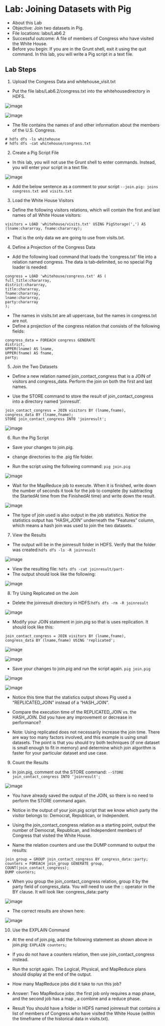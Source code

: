 # Lab: Joining Datasets with Pig
* About this Lab
* Objective: Join two datasets in Pig.
* File locations: labs/Lab6.2
* Successful outcome: A file of members of Congress who have visited the White House.
* Before you begin: If you are in the Grunt shell, exit it using the quit command. In this lab, you will write a Pig script in a text file.

## Lab Steps
1. Upload the Congress Data and whitehouse_visit.txt

* Put the file labs/Lab6.2/congress.txt into the whitehousedirectory in HDFS.

![image](https://user-images.githubusercontent.com/63589909/88407852-56c7c800-cdf0-11ea-84b7-268f7f3381b6.png)

![image](https://user-images.githubusercontent.com/63589909/88408469-39472e00-cdf1-11ea-991b-4a7ec0fddc14.png)

* The file contains the names of and other information about the members of the U.S. Congress.
```
# hdfs dfs -ls whitehouse
# hdfs dfs -cat whitehouse/congress.txt
```

2. Create a Pig Script File

* In this lab, you will not use the Grunt shell to enter commands. Instead, you will enter your script in a text file. 

![image](https://user-images.githubusercontent.com/63589909/88410220-b673a280-cdf3-11ea-9b36-d9aed8cbb87a.png)
* Add the below sentence as a comment to your script
```--join.pig: joins congress.txt and visits.txt```
3. Load the White House Visitors
* Define the following visitors relations, which will contain the first and last names
of all White House visitors:
```
visitors = LOAD 'whitehouse/visits.txt' USING PigStorage(',') AS
(lname:chararray, fname:chararray);
```
* That is the only data we are going to use from visits.txt.

4. Define a Projection of the Congress Data

* Add the following load command that loads the ‘congress.txt’ file into a relation
named congress. The data is tab‐delimited, so no special Pig loader is needed:
```
congress = LOAD 'whitehouse/congress.txt' AS (
full_title:chararray,
district:chararray,
title:chararray,
fname:chararray,
lname:chararray,
party:chararray
);
```

* The names in visits.txt are all uppercase, but the names in congress.txt are not.
* Define a projection of the congress relation that consists of the following fields:
```
congress_data = FOREACH congress GENERATE
district,
UPPER(lname) AS lname,
UPPER(fname) AS fname,
party;
```
5. Join the Two Datasets

* Define a new relation named join_contact_congress that is a JOIN of visitors and congress_data. Perform the join on both the first and last names.

* Use the STORE command to store the result of join_contact_congress into a directory named ‘joinresult’.

```
join_contact_congress = JOIN visitors BY (lname,fname),
congress_data BY (lname,fname);
STORE join_contact_congress INTO 'joinresult';
``` 

![image](https://user-images.githubusercontent.com/63589909/88390661-57ebfb80-cdd6-11ea-80a8-55540d53e600.png)

6. Run the Pig Script

* Save your changes to join.pig.

* change directories to the .pig file folder.
* Run the script using the following command: ```pig join.pig```

![image](https://user-images.githubusercontent.com/63589909/88410940-b32ce680-cdf4-11ea-9940-89bb4b08a159.png)

* Wait for the MapReduce job to execute. When it is finished, write down the number of seconds it took for the job to complete (by subtracting the StartedAt
time from the FinishedAt time) and write down the result.

![image](https://user-images.githubusercontent.com/63589909/88411180-19196e00-cdf5-11ea-8b95-2a77a125789b.png)

* The type of join used is also output in the job statistics. Notice the statistics
output has “HASH_JOIN” underneath the “Features” column, which means a
hash join was used to join the two datasets.

7. View the Results

* The output will be in the joinresult folder in HDFS. Verify that the folder was
created:```hdfs dfs -ls -R joinresult```

![image](https://user-images.githubusercontent.com/63589909/88411410-80cfb900-cdf5-11ea-8e45-3a95a7d34fd1.png)

* View the resulting file: ```hdfs dfs -cat joinresult/part-```
* The output should look like the following:

![image](https://user-images.githubusercontent.com/63589909/88411543-c1c7cd80-cdf5-11ea-88df-fc029c713214.png)

8. Try Using Replicated on the Join

* Delete the joinresult directory in HDFS:```hdfs dfs -rm -R joinresult```

![image](https://user-images.githubusercontent.com/63589909/88414550-ad3a0400-cdfa-11ea-9842-1092ca793eb8.png)

* Modify your JOIN statement in join.pig so that is uses replication. It should look like this:
```
join_contact_congress = JOIN visitors BY (lname,fname),
congress_data BY (lname,fname) USING 'replicated';
```

![image](https://user-images.githubusercontent.com/63589909/88414650-d2c70d80-cdfa-11ea-9b61-f48ab48b2e93.png)

![image](https://user-images.githubusercontent.com/63589909/88393161-d64a9c80-cdda-11ea-9f1e-77043fbdb73f.png)

* Save your changes to join.pig and run the script again. ```pig join.pig```

![image](https://user-images.githubusercontent.com/63589909/88414790-09048d00-cdfb-11ea-884a-5a56dc6cf821.png)

![image](https://user-images.githubusercontent.com/63589909/88415061-7c0e0380-cdfb-11ea-8325-fca795832476.png)

* Notice this time that the statistics output shows Pig used a “REPLICATED_JOIN” instead of a “HASH_JOIN”.

* Compare the execution time of the REPLICATED_JOIN vs. the HASH_JOIN. Did you have any improvement or decrease in performance?

* Note: Using replicated does not necessarily increase the join time. There are way too many
factors involved, and this example is using small datasets. The point is that you
should try both techniques (if one dataset is small enough to fit in memory) and
determine which join algorithm is faster for your particular dataset and use case.

9. Count the Results

* In join.pig, comment out the STORE command:
```--STORE join_contact_congress INTO 'joinresult';```

![image](https://user-images.githubusercontent.com/63589909/88416050-20447a00-cdfd-11ea-9c78-877e38195878.png)

* You have already saved the output of the JOIN, so there is no need to perform
the STORE command again.

* Notice in the output of your join.pig script that we know which party the
visitor belongs to: Democrat, Republican, or Independent. 

* Using the join_contact_congress relation as a starting point, output the number of Democrat, Republican, and Independent members
of Congress that visited the White House. 

* Name the relation counters and use the DUMP command to output the results:
```
join_group = GROUP join_contact_congress BY congress_data::party;
counters = FOREACH join_group GENERATE group, COUNT(join_contact_congress);
DUMP counters;
```

* When you group the join_contact_congress relation, group it by the party
field of congress_data. You will need to use the :: operator in the BY clause. It
will look like: congress_data::party

![image](https://user-images.githubusercontent.com/63589909/88393697-b5cf1200-cddb-11ea-9d1a-32bb5e9152c1.png)

* The correct results are shown here:
 
 ![image](https://user-images.githubusercontent.com/63589909/88416552-0a838480-cdfe-11ea-9066-07e3b55a0b97.png)
 
10. Use the EXPLAIN Command

* At the end of join.pig, add the following statement as shown above in join.pig: ```EXPLAIN counters;```

* If you do not have a counters relation, then use join_contact_congress instead.

* Run the script again. The Logical, Physical, and MapReduce plans should display at the end of the output.

* How many MapReduce jobs did it take to run this job?

* Answer: Two MapReduce jobs: the first job only requires a map phase, and the second job has a map , a combine and a reduce phase.

* Result
You should have a folder in HDFS named joinresult that contains a list of members of
Congress who have visited the White House (within the timeframe of the historical data in
visits.txt).
